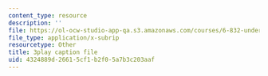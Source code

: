 ```yaml
---
content_type: resource
description: ''
file: https://ol-ocw-studio-app-qa.s3.amazonaws.com/courses/6-832-underactuated-robotics-spring-2009/4324889d26615cf1b2f05a7b3c203aaf_oWr1_LybOZI.vtt
file_type: application/x-subrip
resourcetype: Other
title: 3play caption file
uid: 4324889d-2661-5cf1-b2f0-5a7b3c203aaf
---
```

